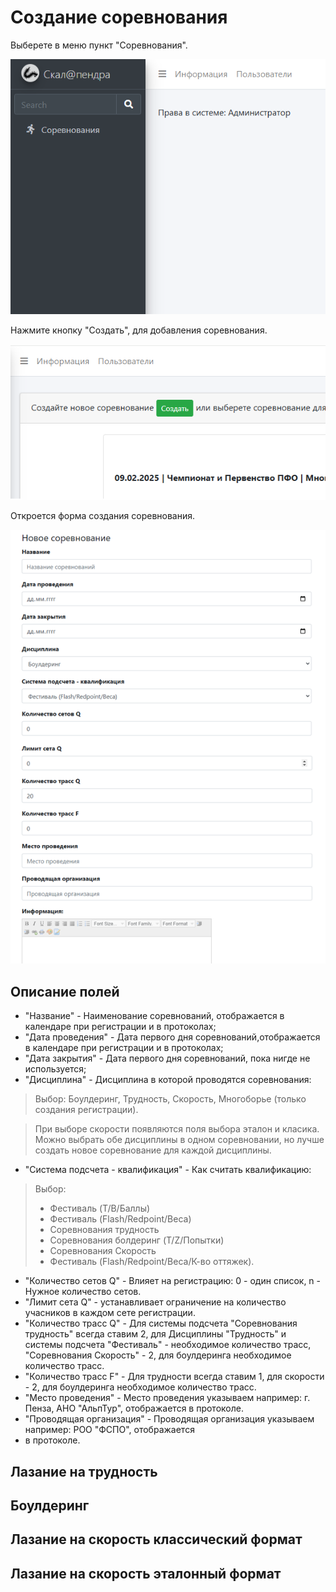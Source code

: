 # Создание соревнования

Выберете в меню пункт "Соревнования".

![Competition screen](img/comp_br.png)

Нажмите кнопку "Создать", для добавления соревнования.

![Competition screen](img/comp_br_1.png)

Откроется форма создания соревнования.

![Competition screen](img/comp_br_2.png)

## Описание полей

* "Название" - Наименование соревнований, отображается в календаре при
регистрации и в протоколах;
* "Дата проведения" - Дата первого дня соревнований,отображается в календаре при
  регистрации и в протоколах; 
* "Дата закрытия" - Дата первого дня соревнований, пока нигде не используется;
* "Дисциплина" - Дисциплина в которой проводятся соревнования:

>Выбор: Боулдеринг, Трудность, Скорость, Многоборье (только создания регистрации).

>При выборе скорости появляются поля выбора эталон и класика. Можно выбрать обе дисциплины
>в одном соревновании, но лучше создать новое соревнование для каждой дисциплины.

* "Система подсчета - квалификация" - Как считать квалификацию:

>Выбор:
>* Фестиваль (T/B/Баллы)
>* Фестиваль (Flash/Redpoint/Веса)
>* Соревнования трудность
>* Соревнования болдеринг (T/Z/Попытки)
>* Соревнования Скорость 
>* Фестиваль (Flash/Redpoint/Веса/К-во оттяжек).

* "Количество cетов Q" - Влияет на регистрацию: 0 - один список, n - Нужное количество сетов.
* "Лимит cета Q" - устанавливает ограничение на количество учасников в каждом сете регистрации.
* "Количество трасс Q" - Для системы подсчета "Соревнования трудность" всегда ставим 2, 
для Дисциплины "Трудность" и системы подсчета "Фестиваль" - необходимое количество трасс,
"Соревнования Скорость" - 2, для боулдеринга необходимое количество трасс.
* "Количество трасс F" - Для трудности всегда ставим 1, для скорости - 2, для боулдеринга
    необходимое количество трасс.
* "Место проведения" - Место проведения указываем например: г. Пенза, АНО "АльпТур", отображается
в протоколе.
* "Проводящая организация" - Проводящая организация указываем например: РОО "ФСПО", отображается 
* в протоколе. 

## Лазание на трудность

## Боулдеринг

## Лазание на скорость классический формат

## Лазание на скорость эталонный формат
